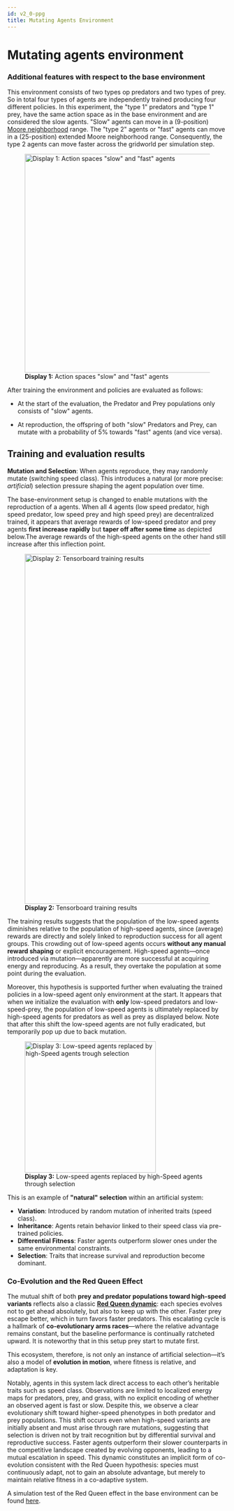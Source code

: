 ```yaml
---
id: v2_0-ppg
title: Mutating Agents Environment
---
```

# Mutating agents environment

### Additional features with respect to the base environment

This environment consists of two types op predators and two types of prey. So in total four types of agents are independently trained producing four different policies. In this experiment, the "type 1" predators and "type 1" prey, have the same action space as in the base environment and are considered the slow agents. "Slow" agents can move in a (9-position) [Moore neighborhood](https://en.wikipedia.org/wiki/Moore_neighborhood) range. The "type 2" agents or "fast" agents can move in a (25-position) extended Moore neighborhood range. Consequently, the type 2 agents can move faster across the gridworld per simulation step.

<figure style={{ textAlign: 'center' }}>
  <img src="/img/pred-prey-grass/marl-ppg/environment-configurations/v2_0/display-1.png" alt='Display 1: Action spaces "slow" and "fast" agents' width="500" />
  <figcaption><strong>Display 1:</strong> Action spaces "slow" and "fast" agents</figcaption>
</figure>

After training the environment and policies are evaluated as follows:

* At the start of the evaluation, the Predator and Prey populations only consists of "slow" agents.

* At reproduction, the offspring of both "slow" Predators and Prey, can mutate with a probability of 5% towards "fast" agents (and vice versa).

## Training and evaluation results

**Mutation and Selection**: When agents reproduce, they may randomly mutate (switching speed class). This introduces a natural (or more precise: *artificial*) selection pressure shaping the agent population over time.

The base-environment setup is changed to enable mutations with the reproduction of a agents. When all 4 agents (low speed predator, high speed predator, low speed prey and high speed prey) are decentralized trained, it appears that average rewards of low-speed predator and prey agents **first increase rapidly** but **taper off after some time** as depicted below.The average rewards of the high-speed agents on the other hand still increase after this inflection point.

<figure style={{ textAlign: 'center' }}>
  <img src="/img/pred-prey-grass/marl-ppg/environment-configurations/v2_0/display-2.png" alt="Display 2: Tensorboard training results" width="800" />
  <figcaption><strong>Display 2:</strong> Tensorboard training results</figcaption>
</figure>

The training results suggests that the population of the low-speed agents diminishes relative to the population of high-speed agents, since (average) rewards are directly and solely linked to reproduction success for all agent groups. This crowding out of low-speed agents occurs **without any manual reward shaping** or explicit encouragement. High-speed agents—once introduced via mutation—apparently are more successful at acquiring energy and reproducing. As a result, they overtake the population at some point during the evaluation.

Moreover, this hypothesis is supported further when evaluating the trained policies in a low-speed agent only environment at the start. It appears that when we initialize the evaluation with **only** low-speed predators and low-speed-prey, the population of low-speed agents is ultimately replaced by high-speed agents for predators as well as prey as displayed below. Note that after this shift the low-speed agents are not fully eradicated, but temporarily pop up due to back mutation.

<figure style={{ textAlign: 'center' }}>
  <img src="/img/pred-prey-grass/marl-ppg/environment-configurations/v2_0/display-3.png" alt="Display 3: Low-speed agents replaced by high-Speed agents trough selection" width="300" />
  <figcaption><strong>Display 3:</strong> Low-speed agents replaced by high-Speed agents through selection</figcaption>
</figure>

This is an example of **"natural" selection** within an artificial system:
- **Variation**: Introduced by random mutation of inherited traits (speed class).
- **Inheritance**: Agents retain behavior linked to their speed class via pre-trained policies.
- **Differential Fitness**: Faster agents outperform slower ones under the same environmental constraints.
- **Selection**: Traits that increase survival and reproduction become dominant.

### Co-Evolution and the Red Queen Effect

The mutual shift of both **prey and predator populations toward high-speed variants** reflects also a classic [**Red Queen dynamic**](https://en.wikipedia.org/wiki/Red_Queen_hypothesis): each species evolves not to get ahead absolutely, but also to keep up with the other. Faster prey escape better, which in turn favors faster predators. This escalating cycle is a hallmark of **co-evolutionary arms races**—where the relative advantage remains constant, but the baseline performance is continually ratcheted upward. It is noteworthy that in this setup prey start to mutate first.

This ecosystem, therefore, is not only an instance of artificial selection—it’s also a model of **evolution in motion**, where fitness is relative, and adaptation is key.

Notably, agents in this system lack direct access to each other’s heritable traits such as speed class. Observations are limited to localized energy maps for predators, prey, and grass, with no explicit encoding of whether an observed agent is fast or slow. Despite this, we observe a clear evolutionary shift toward higher-speed phenotypes in both predator and prey populations. This shift occurs even when high-speed variants are initially absent and must arise through rare mutations, suggesting that selection is driven not by trait recognition but by differential survival and reproductive success. Faster agents outperform their slower counterparts in the competitive landscape created by evolving opponents, leading to a mutual escalation in speed. This dynamic constitutes an implicit form of co-evolution consistent with the Red Queen hypothesis: species must continuously adapt, not to gain an absolute advantage, but merely to maintain relative fitness in a co-adaptive system.

A simulation test of the Red Queen effect in the base environment can be found [here](https://doesburg11.github.io/pred-prey-grass/red-queen/).


